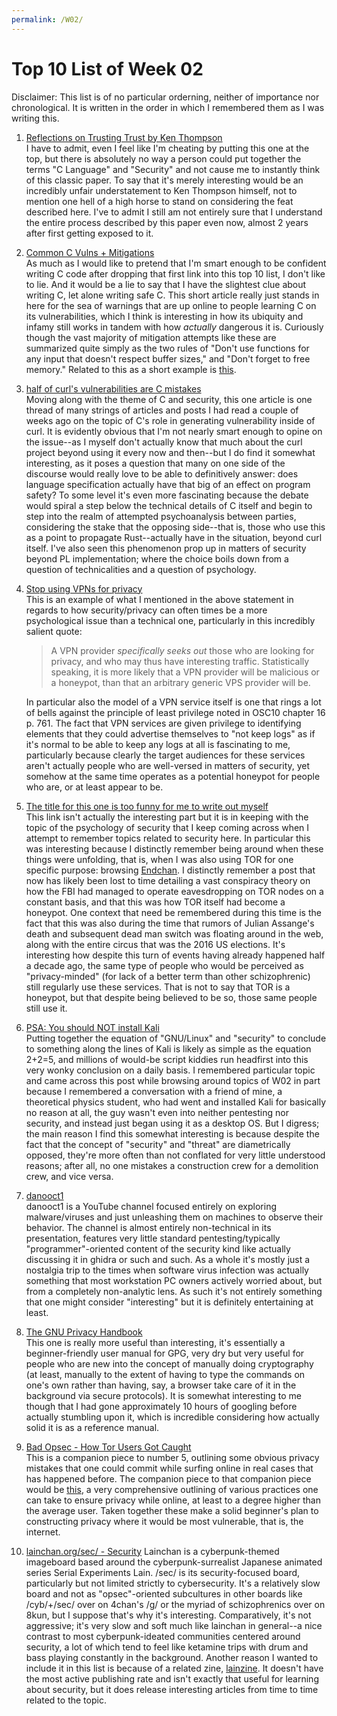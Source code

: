 ```yaml
---
permalink: /W02/
---
```


# Top 10 List of Week 02
Disclaimer: This list is of no particular orderning, neither of importance nor chronological. It is written in the order in which I remembered them as I was writing this.

1. [Reflections on Trusting Trust by Ken Thompson](https://dl.acm.org/doi/pdf/10.1145/358198.358210)  
I have to admit, even I feel like I'm cheating by putting this one at the top, but there is absolutely no way a person could put together the terms "C Language" and "Security" and not cause me to instantly think of this classic paper. To say that it's merely interesting would be an incredibly unfair understatement to Ken Thompson himself, not to mention one hell of a high horse to stand on considering the feat described here. I've to admit I still am not entirely sure that I understand the entire process described by this paper even now, almost 2 years after first getting exposed to it.
2. [Common C Vulns + Mitigations](https://int0x33.medium.com/day-49-common-c-code-vulnerabilities-and-mitigations-7eded437ca4a_)  
As much as I would like to pretend that I'm smart enough to be confident writing C code after dropping that first link into this top 10 list, I don't like to lie. And it would be a lie to say that I have the slightest clue about writing C, let alone writing safe C. This short article really just stands in here for the sea of warnings that are up online to people learning C on its vulnerabilities, which I think is interesting in how its ubiquity and infamy still works in tandem with how *actually* dangerous it is. Curiously though the vast majority of mitigation attempts like these are summarized quite simply as the two rules of "Don't use functions for any input that doesn't respect buffer sizes," and "Don't forget to free memory." Related to this as a short example is [this](https://github.com/git/git/blob/master/banned.h).
3. [half of curl's vulnerabilities are C mistakes](https://daniel.haxx.se/blog/2021/03/09/half-of-curls-vulnerabilities-are-c-mistakes/)  
Moving along with the theme of C and security, this one article is one thread of many strings of articles and posts I had read a couple of weeks ago on the topic of C's role in generating vulnerability inside of curl. It is evidently obvious that I'm not nearly smart enough to opine on the issue--as I myself don't actually know that much about the curl project beyond using it every now and then--but I do find it somewhat interesting, as it poses a question that many on one side of the discourse would really love to be able to definitively answer: does language specification actually have that big of an effect on program safety? To some level it's even more fascinating because the debate would spiral a step below the technical details of C itself and begin to step into the realm of attempted psychoanalysis between parties, considering the stake that the opposing side--that is, those who use this as a point to propagate Rust--actually have in the situation, beyond curl itself. I've also seen this phenomenon prop up in matters of security beyond PL implementation; where the choice boils down from a question of technicalities and a question of psychology.
4. [Stop using VPNs for privacy](https://gist.github.com/joepie91/5a9909939e6ce7d09e29)  
This is an example of what I mentioned in the above statement in regards to how security/privacy can often times be a more psychological issue than a technical one, particularly in this incredibly salient quote:

	> A VPN provider *specifically seeks out* those who are looking for privacy, and who may thus have interesting traffic. Statistically speaking, it is more likely that a VPN provider will be malicious or a honeypot, than that an arbitrary generic VPS provider will be.  

	In particular also the model of a VPN service itself is one that rings a lot of bells against the principle of least privilege noted in OSC10 chapter 16 p. 761. The fact that VPN services are given privilege to identifying elements that they could advertise themselves to "not keep logs" as if it's normal to be able to keep any logs at all is fascinating to me, particularly because clearly the target audiences for these services aren't actually people who are well-versed in matters of security, yet somehow at the same time operates as a potential honeypot for people who are, or at least appear to be.
5. [The title for this one is too funny for me to write out myself](https://www.theregister.com/2018/02/24/tor_fbi_hacking_appeal/)  
This link isn't actually the interesting part but it is in keeping with the topic of the psychology of security that I keep coming across when I attempt to remember topics related to security here. In particular this was interesting because I distinctly remember being around when these things were unfolding, that is, when I was also using TOR for one specific purpose: browsing [Endchan](http://endchan5doxvprs5.onion/). I distinctly remember a post that now has likely been lost to time detailing a vast conspiracy theory on how the FBI had managed to operate eavesdropping on TOR nodes on a constant basis, and that this was how TOR itself had become a honeypot. One context that need be remembered during this time is the fact that this was also during the time that rumors of Julian Assange's death and subsequent dead man switch was floating around in the web, along with the entire circus that was the 2016 US elections. It's interesting how despite this turn of events having already happened half a decade ago, the same type of people who would be perceived as "privacy-minded" (for lack of a better term than other schizophrenic) still regularly use these services. That is not to say that TOR is a honeypot, but that despite being believed to be so, those same people still use it.
6. [PSA: You should NOT install Kali](https://www.reddit.com/r/linuxquestions/comments/coo8sk/psa_you_should_not_install_kali/)  
Putting together the equation of "GNU/Linux" and "security" to conclude to something along the lines of Kali is likely as simple as the equation 2+2=5, and millions of would-be script kiddies run headfirst into this very wonky conclusion on a daily basis. I remembered particular topic and came across this post while browsing around topics of W02 in part because I remembered a conversation with a friend of mine, a theoretical physics student, who had went and installed Kali for basically no reason at all, the guy wasn't even into neither pentesting nor security, and instead just began using it as a desktop OS. But I digress; the main reason I find this somewhat interesting is because despite the fact that the concept of "security" and "threat" are diametrically opposed, they're more often than not conflated for very little understood reasons; after all, no one mistakes a construction crew for a demolition crew, and vice versa.
7. [danooct1](https://www.youtube.com/c/danooct1/)  
danooct1 is a YouTube channel focused entirely on exploring malware/viruses and just unleashing them on machines to observe their behavior. The channel is almost entirely non-technical in its presentation, features very little standard pentesting/typically "programmer"-oriented content of the security kind like actually discussing it in ghidra or such and such. As a whole it's mostly just a nostalgia trip to the times when software virus infection was actually something that most workstation PC owners actively worried about, but from a completely non-analytic lens. As such it's not entirely something that one might consider "interesting" but it is definitely entertaining at least.
8. [The GNU Privacy Handbook](https://www.gnupg.org/gph/en/manual/book1.html)  
This one is really more useful than interesting, it's essentially a beginner-friendly user manual for GPG, very dry but very useful for people who are new into the concept of manually doing cryptography (at least, manually to the extent of having to type the commands on one's own rather than having, say, a browser take care of it in the background via secure protocols). It is somewhat interesting to me though that I had gone approximately 10 hours of googling before actually stumbling upon it, which is incredible considering how actually solid it is as a reference manual.
9. [Bad Opsec - How Tor Users Got Caught](https://www.youtube.com/watch?v=GR_U0G-QGA0)  
This is a companion piece to number 5, outlining some obvious privacy mistakes that one could commit while surfing online in real cases that has happened before. The companion piece to that companion piece would be [this](https://www.youtube.com/watch?v=8ZvkaOV82tc), a very comprehensive outlining of various practices one can take to ensure privacy while online, at least to a degree higher than the average user. Taken together these make a solid beginner's plan to constructing privacy where it would be most vulnerable, that is, the internet.
10. [lainchan.org/sec/ - Security](https://www.lainchan.org/sec/) Lainchan is a cyberpunk-themed imageboard based around the cyberpunk-surrealist Japanese animated series Serial Experiments Lain. /sec/ is its security-focused board, particularly but not limited strictly to cybersecurity. It's a relatively slow board and not as "opsec"-oriented subcultures in other boards like /cyb/+/sec/ over on 4chan's /g/ or the myriad of schizophrenics over on 8kun, but I suppose that's why it's interesting. Comparatively, it's not aggressive; it's very slow and soft much like lainchan in general--a nice contrast to most cyberpunk-ideated communities centered around security, a lot of which tend to feel like ketamine trips with drum and bass playing constantly in the background. Another reason I wanted to include it in this list is because of a related zine, [lainzine](https://lainzine.org/). It doesn't have the most active publishing rate and isn't exactly that useful for learning about security, but it does release interesting articles from time to time related to the topic.
